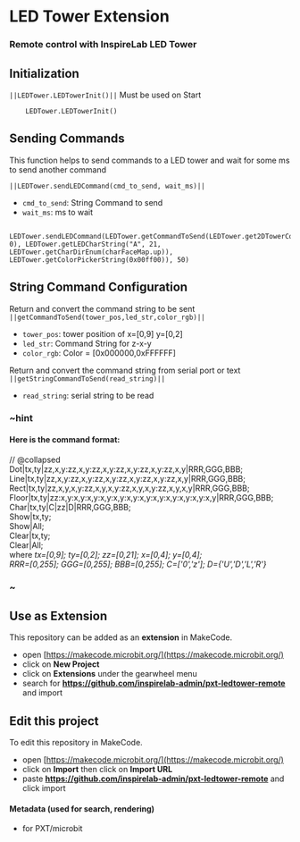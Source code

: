 # LED Tower Extension
### Remote control with InspireLab LED Tower


## Initialization
``||LEDTower.LEDTowerInit()||`` Must be used on Start
```blocks
    LEDTower.LEDTowerInit()
```

## Sending Commands
This function helps to send commands to a LED tower and wait for some ms to send another command

``||LEDTower.sendLEDCommand(cmd_to_send, wait_ms)||``
* `cmd_to_send`: String Command to send
* `wait_ms`: ms to wait
```block
    LEDTower.sendLEDCommand(LEDTower.getCommandToSend(LEDTower.get2DTowerCoor(0, 0), LEDTower.getLEDCharString("A", 21, LEDTower.getCharDirEnum(charFaceMap.up)), LEDTower.getColorPickerString(0x00ff00)), 50)
```

## String Command Configuration

Return and convert the command string to be sent
`||getCommandToSend(tower_pos,led_str,color_rgb)||`
* `tower_pos`: tower position of x=[0,9] y=[0,2]
* `led_str`: Command String for z-x-y
* `color_rgb`: Color = [0x000000,0xFFFFFF]

Return and convert the command string from serial port or text
`||getStringCommandToSend(read_string)||`  
* `read_string`: serial string to be read   
### ~hint

#### Here is the command format:
// @collapsed
Dot|tx,ty|zz,x,y:zz,x,y:zz,x,y:zz,x,y:zz,x,y:zz,x,y|RRR,GGG,BBB;  
Line|tx,ty|zz,x,y:zz,x,y:zz,x,y:zz,x,y:zz,x,y:zz,x,y|RRR,GGG,BBB;  
Rect|tx,ty|zz,x,y,x,y:zz,x,y,x,y:zz,x,y,x,y:zz,x,y,x,y|RRR,GGG,BBB;  
Floor|tx,ty|zz:x,y:x,y:x,y:x,y:x,y:x,y:x,y:x,y:x,y:x,y:x,y:x,y|RRR,GGG,BBB;  
Char|tx,ty|C|zz|D|RRR,GGG,BBB;  
Show|tx,ty;  
Show|All;  
Clear|tx,ty;     
Clear|All;  
where *tx=[0,9]; ty=[0,2]; zz=[0,21]; x=[0,4]; y=[0,4];*  
*RRR=[0,255]; GGG=[0,255]; BBB=[0,255];*
*C=['0','z']; D={'U','D','L','R'}*
### ~
    



## Use as Extension

This repository can be added as an **extension** in MakeCode.

* open [https://makecode.microbit.org/](https://makecode.microbit.org/)
* click on **New Project**
* click on **Extensions** under the gearwheel menu
* search for **https://github.com/inspirelab-admin/pxt-ledtower-remote** and import

## Edit this project

To edit this repository in MakeCode.

* open [https://makecode.microbit.org/](https://makecode.microbit.org/)
* click on **Import** then click on **Import URL**
* paste **https://github.com/inspirelab-admin/pxt-ledtower-remote** and click import

#### Metadata (used for search, rendering)

* for PXT/microbit
<script src="https://makecode.com/gh-pages-embed.js"></script><script>makeCodeRender("{{ site.makecode.home_url }}", "{{ site.github.owner_name }}/{{ site.github.repository_name }}");</script>
